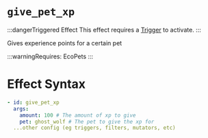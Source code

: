 # `give_pet_xp`
:::dangerTriggered Effect
This effect requires a [Trigger](https://plugins.auxilor.io/effects/all-triggers) to activate.
:::

Gives experience points for a certain pet

:::warningRequires:
EcoPets
:::

# Effect Syntax
```yaml
- id: give_pet_xp
  args:
    amount: 100 # The amount of xp to give
    pet: ghost_wolf # The pet to give the xp for
  ...other config (eg triggers, filters, mutators, etc)
```